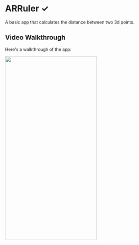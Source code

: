 
# ARRuler ✓
A basic app that calculates the distance between two 3d points.

## Video Walkthrough

Here's a walkthrough of the app:

<img src="arruler.gif" width="300" height="600"/>
